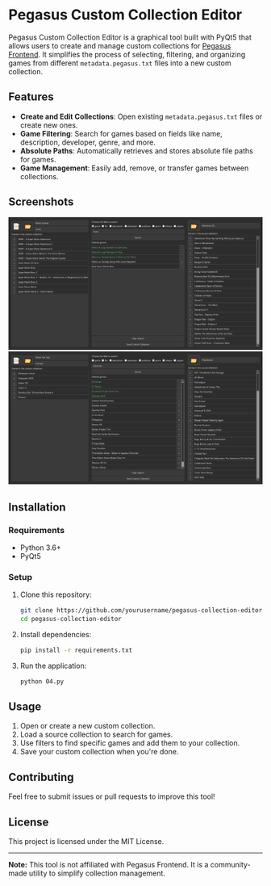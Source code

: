 # Pegasus Custom Collection Editor

Pegasus Custom Collection Editor is a graphical tool built with PyQt5 that allows users to create and manage custom collections for [Pegasus Frontend](https://pegasus-frontend.org/). It simplifies the process of selecting, filtering, and organizing games from different `metadata.pegasus.txt` files into a new custom collection.

## Features

- **Create and Edit Collections**: Open existing `metadata.pegasus.txt` files or create new ones.
- **Game Filtering**: Search for games based on fields like name, description, developer, genre, and more.
- **Absolute Paths**: Automatically retrieves and stores absolute file paths for games.
- **Game Management**: Easily add, remove, or transfer games between collections.

## Screenshots

![screenshot](collection1.png)
![screenshot](collection2.png)

## Installation

### Requirements

- Python 3.6+
- PyQt5

### Setup

1. Clone this repository:
   ```sh
   git clone https://github.com/yourusername/pegasus-collection-editor.git
   cd pegasus-collection-editor
   ```
2. Install dependencies:
   ```sh
   pip install -r requirements.txt
   ```
3. Run the application:
   ```sh
   python 04.py
   ```

## Usage

1. Open or create a new custom collection.
2. Load a source collection to search for games.
3. Use filters to find specific games and add them to your collection.
4. Save your custom collection when you're done.

## Contributing

Feel free to submit issues or pull requests to improve this tool!

## License

This project is licensed under the MIT License.

---

**Note:** This tool is not affiliated with Pegasus Frontend. It is a community-made utility to simplify collection management.

